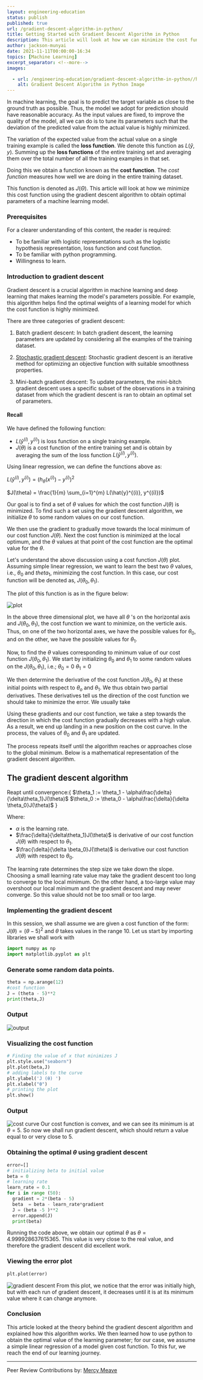 ```yaml
---
layout: engineering-education
status: publish
published: true
url: /gradient-descent-algorithm-in-python/
title: Getting Started with Gradient Descent Algorithm in Python
description: This article will look at how we can minimize the cost function of using the gradient descent algorithm to obtain optimal parameters of a machine learning model.
author: jackson-munyai
date: 2021-11-11T00:00:00-16:34
topics: [Machine Learning]
excerpt_separator: <!--more-->
images:

  - url: /engineering-education/gradient-descent-algorithm-in-python//hero.png 
    alt: Gradient Descent Algorithm in Python Image
---
```

In machine learning, the goal is to predict the target variable as close to the ground truth as possible. Thus, the model we adopt for prediction should have reasonable accuracy. As the input values are fixed, to improve the quality of the model, all we can do is to tune its parameters such that the deviation of the predicted value from the actual value is highly minimized.  
<!--more-->
The variation of the expected value from the actual value on a single training example is called the **loss function**. We denote this function as $L(ŷ,y)$. Summing up the **loss functions** of the entire training set and averaging them over the total number of all the training examples in that set. 

Doing this we obtain a function known as the **cost function**. The *cost function* measures how well we are doing in the entire training dataset. 

This function is denoted as $J(\Theta)$. This article will look at how we minimize this cost function using the gradient descent algorithm to obtain optimal parameters of a machine learning model.

### Prerequisites
For a clearer understanding of this content, the reader is required:
- To be familiar with logistic representations such as the logistic hypothesis representation, loss function and cost function.
- To be familiar with python programming.
- Willingness to learn. 

### Introduction to gradient descent 
Gradient descent is a crucial algorithm in machine learning and deep learning that makes learning the model's parameters possible. For example, this algorithm helps find the optimal weights of a learning model for which the cost function is highly minimized.

There are three categories of gradient descent:
1. Batch gradient descent: In batch gradient descent, the learning parameters are updated by considering all the examples of the training dataset.

2. [Stochastic gradient descent](https://en.wikipedia.org/wiki/Stochastic_gradient_descent): Stochastic gradient descent is an iterative method for optimizing an objective function with suitable smoothness properties.

3. Mini-batch gradient descent: To update parameters, the mini-bitch gradient descent uses a specific subset of the observations in a training dataset from which the gradient descent is ran to obtain an optimal set of parameters.

#### Recall
We have defined the following function:
- $L(\hat{y}^{(i)}, y^{(i)})$ is loss function on a single training example. 
- $J(\theta)$ is a cost function of the entire training set and is obtain by averaging the sum of the loss function $L(\hat{y}^{(i)}, y^{(i)})$.

Using linear regression, we can define the functions above as:

$L(\hat{y}^{(i)}, y^{(i)})= (h_\theta(x^{(i)})-y^{(i)})^{2}$

$J(\theta) = \frac{1}{m} \sum_{i=1}^{m} L(\hat{y}^{(i)}, y^{(i)})$

Our goal is to find a set of $\theta$ values for which the cost function $J(\theta)$ is minimized. To find such a set using the gradient descent algorithm, we initialize $\theta$ to some random values on our cost function. 

We then use the gradient to gradually move towards the local minimum of our cost function $J(\theta)$. Next the cost function is minimized at the local optimum, and the $\theta$ values at that point of the cost function are the optimal value for the $\theta$.

Let's understand the above discussion using a cost function $J(\theta)$ plot. Assuming simple linear regression, we want to learn the best two $\theta$ values, i.e., $\theta_0$ and $theta_1$, minimizing the cost function. In this case, our cost function will be denoted as, $J(\theta_0, \theta_1)$. 

The plot of this function is as in the figure below:

![plot](/engineering-education/gradient-descent-algorithm-in-python/cost-function-plot.png)

In the above three dimensional plot, we have all $\theta$ 's on the horizontal axis and $J(\theta_0, \theta_1)$, the cost function we want to minimize, on the verticle axis. Thus, on one of the two horizontal axes, we have the possible values for $\theta_0$, and on the other, we have the possible values for $\theta_1$.

Now, to find the $\theta$ values corresponding to minimum value of our cost function $J(\theta_0, \theta_1)$.
We start by initializing $\theta_0$ and $\theta_1$ to some random values on the $J(\theta_0, \theta_1)$, i.e.;
$\theta_0 = 0$
$\theta_1 = 0$

We then determine the derivative of the cost function $J(\theta_0, \theta_1)$ at these initial points with respect to $\theta_o$ and $\theta_1$. We thus obtain two partial derivatives. These derivatives tell us the direction of the cost function we should take to minimize the error. We usually take 

Using these gradients and our cost function, we take a step towards the direction in which the cost function gradually decreases with a high value. As a result, we end up landing in a new position on the cost curve. In the process, the values of $\theta_0$ and $\theta_1$ are updated. 

The process repeats itself until the algorithm reaches or approaches close to the global minimum. Below is a mathematical representation of the gradient descent algorithm.

## The gradient descent algorithm

 Reapt until convergence:{
 $\theta_1  := \theta_1 - \alpha\frac{\delta}{\delta\theta_1}J(\theta)$
 $\theta_0 := \theta_0 - \alpha\frac{\delta}{\delta \theta_0}J(\theta)$
  }

Where:
- $\alpha$ is the learning rate.
- $\frac{\delta}{\delta\theta_1}J(\theta)$ is derivative of our cost function $J(\theta)$ with respect to $\theta_1$.
- $\frac{\delta}{\delta \beta_0}J(\theta)$ is derivative our cost function $J(\theta)$ with respect to $\theta_0$.

The learning rate determines the step size we take down the slope. Choosing a small learning rate value may take the gradient descent too long to converge to the local minimum. On the other hand, a too-large value may overshoot our local minimum and the gradient descent and may never converge. So this value should not be too small or too large.


### Implementing the gradient descent
In this session, we shall assume we are given a cost function of the form: $J(\theta) = (\theta - 5)^2$ and $\theta$ takes values in the range 10. Let us start by importing libraries we shall work with

```python
import numpy as np
import matplotlib.pyplot as plt
```

### Generate some random data points.

```python
theta = np.arange(12)
#cost function
J = (theta - 5)**2
print(theta,J)
```

### Output
![output](/engineering-education/gradient-descent-algorithm-in-python/output.png)


### Visualizing the cost function

```python
# Finding the value of x that minimizes J
plt.style.use("seaborn")
plt.plot(beta,J)
# adding labels to the curve
plt.ylabel('J (θ) ')
plt.xlabel("θ")
# printing the plot
plt.show()
```

### Output
![cost curve](/engineering-education/gradient-descent-algorithm-in-python/cost_function.png)
Our cost function is convex, and we can see its minimum is at $\theta=5$. So now we shall run gradient descent, which should return a value equal to or very close to 5.

### Obtaining the optimal $\theta$ using gradient descent

```python
error=[]
# initializing beta to initial value
beta = 0
# learning rate
learn_rate = 0.1
for i in range (50):
  gradient = 2*(beta - 5)
  beta  = beta - learn_rate*gradient
  J = (beta -5 )**2
  error.append(J)
  print(beta)
```

Running the code above, we obtain our optimal $\theta$ as $\theta=4.999928637615365$. This value is very close to the real value, and therefore the gradient descent did excellent work. 

### Viewing the error plot

```python
plt.plot(error)

```

![gradient descent](/engineering-education/gradient-descent-algorithm-in-python/error.png)
From this plot, we notice that the error was initially high, but with each run of gradient descent, it decreases until it is at its minimum value where it can change anymore.

### Conclusion
This article looked at the theory behind the gradient descent algorithm and explained how this algorithm works. We then learned how to use python to obtain the optimal value of the learning parameter; for our case, we assume a simple linear regression of a model given cost function. To this fur, we reach the end of our learning journey.

---
Peer Review Contributions by: [Mercy Meave](/engineering-education/authors/mercy-meave/)

<!-- MathJax script -->
<script type="text/javascript" async
    src="https://cdnjs.cloudflare.com/ajax/libs/mathjax/2.7.1/MathJax.js?config=TeX-AMS-MML_HTMLorMML">
    MathJax.Hub.Config({
    tex2jax: {
      inlineMath: [['$','$'], ['\\(','\\)']],
      displayMath: [['$$','$$']],
      processEscapes: true,
      processEnvironments: true,
      skipTags: ['script', 'noscript', 'style', 'textarea', 'pre'],
      TeX: { equationNumbers: { autoNumber: "AMS" },
           extensions: ["AMSmath.js", "AMSsymbols.js"] }
    }
    });
    MathJax.Hub.Queue(function() {
      // Fix <code> tags after MathJax finishes running. This is a
      // hack to overcome a shortcoming of Markdown. Discussion at
      // https://github.com/mojombo/jekyll/issues/199
      var all = MathJax.Hub.getAllJax(), i;
      for(i = 0; i < all.length; i += 1) {
          all[i].SourceElement().parentNode.className += ' has-jax';
      }
    });
    MathJax.Hub.Config({
    // Autonumbering by mathjax
    TeX: { equationNumbers: { autoNumber: "AMS" } }
    });
  </script>